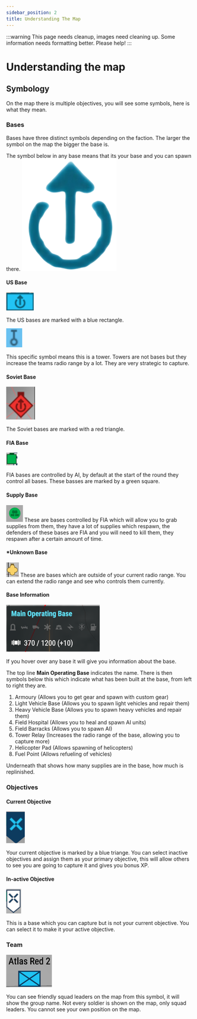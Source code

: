 ```yaml
---
sidebar_position: 2
title: Understanding The Map
---
```

:::warning
This page needs cleanup, images need cleaning up. Some information needs formatting better. Please help!
:::

# Understanding the map

## Symbology
On the map there is multiple objectives, you will see some symbols, here is what they mean.


### Bases

Bases have three distinct symbols depending on the faction. The larger the symbol on the map the bigger the base is. 

The symbol below in any base means that its your base and you can spawn there.
![alt text](respawn.png)

#### US Base
![alt text](blue-base.png) 

The US bases are marked with a blue rectangle.

![alt text](tower.png)

This specific symbol means this is a tower. Towers are not bases but they increase the teams radio range by a lot. They are very strategic to capture.

#### Soviet Base
![alt text](ru-base.png)

The Soviet bases are marked with a red triangle.

#### FIA Base
![alt text](fia-base.png) 

FIA bases are controlled by AI, by default at the start of the round they control all bases. These basses are marked by a green square.

#### Supply Base
![alt text](supply-base.png)
These are bases controlled by FIA which will allow you to grab supplies from them, they have a lot of supplies which respawn, the defenders of these bases are FIA and you will need to kill them, they respawn after a certain amount of time.

#### *Unknown Base
![alt text](unknown-base.png)
These are bases which are outside of your current radio range. You can extend the radio range and see who controls them currently.

#### Base Information

![alt text](base-information.png) 

If you hover over any base it will give you information about the base.

The top line **Main Operating Base** indicates the name. There is then symbols below this which indicate what has been built at the base, from left to right they are.

1. Armoury (Allows you to get gear and spawn with custom gear)
2. Light Vehicle Base (Allows you to spawn light vehicles and repair them)
3. Heavy Vehicle Base (Allows you to spawn heavy vehicles and repair them)
4. Field Hospital (Allows you to heal and spawn AI units)
5. Field Barracks (Allows you to spawn AI)
6. Tower Relay (Increases the radio range of the base, allowing you to capture more)
7. Helicopter Pad (Allows spawning of helicopters)
8. Fuel Point (Allows refueling of vehicles)

Underneath that shows how many supplies are in the base, how much is replinished.

### Objectives

#### Current Objective
![alt text](current-obj.png)

Your current objective is marked by a blue triange. You can select inactive objectives and assign them as your primary objective, this will allow others to see you are going to capture it and gives you bonus XP.

#### In-active Objective
![alt text](inactive-obj.png)

This is a base which you can capture but is not your current objective. You can select it to make it your active objective.



### Team

![alt text](us-squad-leader.png)

You can see friendly squad leaders on the map from this symbol, it will show the group name. Not every soldier is shown on the map, only squad leaders. You cannot see your own position on the map.